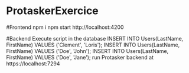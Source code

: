 # ProtaskerExercice

#Frontend
npm  i
npm start
http://localhost:4200

#Backend
Execute script  in the database
INSERT INTO Users(LastName, FirstName) VALUES ('Clement', 'Loris');
INSERT INTO Users(LastName, FirstName) VALUES ('Doe', 'John');
INSERT INTO Users(LastName, FirstName) VALUES ('Doe', 'Jane');
run Protasker backend at https://localhost:7294

